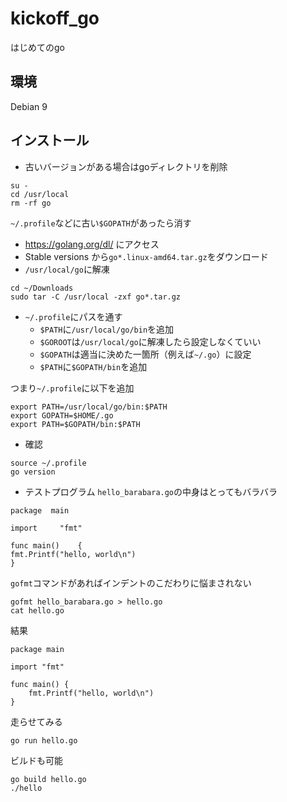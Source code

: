 # kickoff_go
はじめてのgo

## 環境
Debian 9

## インストール
* 古いバージョンがある場合はgoディレクトリを削除
```
su -
cd /usr/local
rm -rf go
```
`~/.profile`などに古い`$GOPATH`があったら消す

* https://golang.org/dl/ にアクセス
* Stable versions から`go*.linux-amd64.tar.gz`をダウンロード
* `/usr/local/go`に解凍
```
cd ~/Downloads
sudo tar -C /usr/local -zxf go*.tar.gz
```

* `~/.profile`にパスを通す
	* `$PATH`に`/usr/local/go/bin`を追加
	* `$GOROOT`は`/usr/local/go`に解凍したら設定しなくていい
	* `$GOPATH`は適当に決めた一箇所（例えば`~/.go`）に設定
	* `$PATH`に`$GOPATH/bin`を追加

つまり`~/.profile`に以下を追加
```
export PATH=/usr/local/go/bin:$PATH
export GOPATH=$HOME/.go
export PATH=$GOPATH/bin:$PATH
```

* 確認
```
source ~/.profile
go version
```

* テストプログラム
`hello_barabara.go`の中身はとってもバラバラ
```
package  main

import     "fmt"

func main()    {
fmt.Printf("hello, world\n")
}
```
`gofmt`コマンドがあればインデントのこだわりに悩まされない
```
gofmt hello_barabara.go > hello.go
cat hello.go
```
結果
```
package main

import "fmt"

func main() {
	fmt.Printf("hello, world\n")
}
```
走らせてみる
```
go run hello.go
```
ビルドも可能
```
go build hello.go
./hello
```

